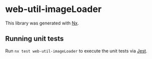 # web-util-imageLoader

This library was generated with [Nx](https://nx.dev).

## Running unit tests

Run `nx test web-util-imageLoader` to execute the unit tests via [Jest](https://jestjs.io).
